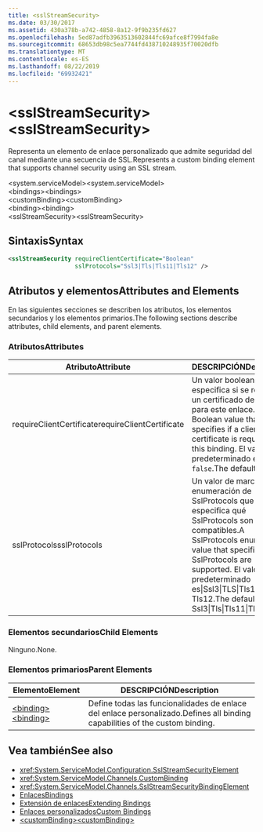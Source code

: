 ```yaml
---
title: <sslStreamSecurity>
ms.date: 03/30/2017
ms.assetid: 430a378b-a742-4858-8a12-9f9b235fd627
ms.openlocfilehash: 5ed87adfb3963513602844fc69afce8f7994fa8e
ms.sourcegitcommit: 68653db98c5ea7744fd438710248935f70020dfb
ms.translationtype: MT
ms.contentlocale: es-ES
ms.lasthandoff: 08/22/2019
ms.locfileid: "69932421"
---
```

# <a name="sslstreamsecurity"></a><span data-ttu-id="869a8-101">\<sslStreamSecurity></span><span class="sxs-lookup"><span data-stu-id="869a8-101">\<sslStreamSecurity></span></span>
<span data-ttu-id="869a8-102">Representa un elemento de enlace personalizado que admite seguridad del canal mediante una secuencia de SSL.</span><span class="sxs-lookup"><span data-stu-id="869a8-102">Represents a custom binding element that supports channel security using an SSL stream.</span></span>  
  
 <span data-ttu-id="869a8-103">\<system.serviceModel></span><span class="sxs-lookup"><span data-stu-id="869a8-103">\<system.serviceModel></span></span>  
<span data-ttu-id="869a8-104">\<bindings></span><span class="sxs-lookup"><span data-stu-id="869a8-104">\<bindings></span></span>  
<span data-ttu-id="869a8-105">\<customBinding></span><span class="sxs-lookup"><span data-stu-id="869a8-105">\<customBinding></span></span>  
<span data-ttu-id="869a8-106">\<binding></span><span class="sxs-lookup"><span data-stu-id="869a8-106">\<binding></span></span>  
<span data-ttu-id="869a8-107">\<sslStreamSecurity></span><span class="sxs-lookup"><span data-stu-id="869a8-107">\<sslStreamSecurity></span></span>  
  
## <a name="syntax"></a><span data-ttu-id="869a8-108">Sintaxis</span><span class="sxs-lookup"><span data-stu-id="869a8-108">Syntax</span></span>  
  
```xml  
<sslStreamSecurity requireClientCertificate="Boolean"
                   sslProtocols="Ssl3|Tls|Tls11|Tls12" />
```  
  
## <a name="attributes-and-elements"></a><span data-ttu-id="869a8-109">Atributos y elementos</span><span class="sxs-lookup"><span data-stu-id="869a8-109">Attributes and Elements</span></span>  
 <span data-ttu-id="869a8-110">En las siguientes secciones se describen los atributos, los elementos secundarios y los elementos primarios.</span><span class="sxs-lookup"><span data-stu-id="869a8-110">The following sections describe attributes, child elements, and parent elements.</span></span>  
  
### <a name="attributes"></a><span data-ttu-id="869a8-111">Atributos</span><span class="sxs-lookup"><span data-stu-id="869a8-111">Attributes</span></span>  
  
|<span data-ttu-id="869a8-112">Atributo</span><span class="sxs-lookup"><span data-stu-id="869a8-112">Attribute</span></span>|<span data-ttu-id="869a8-113">DESCRIPCIÓN</span><span class="sxs-lookup"><span data-stu-id="869a8-113">Description</span></span>|  
|---------------|-----------------|  
|<span data-ttu-id="869a8-114">requireClientCertificate</span><span class="sxs-lookup"><span data-stu-id="869a8-114">requireClientCertificate</span></span>|<span data-ttu-id="869a8-115">Un valor booleano que especifica si se requiere un certificado de cliente para este enlace.</span><span class="sxs-lookup"><span data-stu-id="869a8-115">A Boolean value that specifies if a client certificate is required for this binding.</span></span> <span data-ttu-id="869a8-116">El valor predeterminado es `false`.</span><span class="sxs-lookup"><span data-stu-id="869a8-116">The default is `false`.</span></span>|  
|<span data-ttu-id="869a8-117">sslProtocols</span><span class="sxs-lookup"><span data-stu-id="869a8-117">sslProtocols</span></span>|<span data-ttu-id="869a8-118">Un valor de marca de enumeración de SslProtocols que especifica qué SslProtocols son compatibles.</span><span class="sxs-lookup"><span data-stu-id="869a8-118">A SslProtocols enum flag value that specifies which SslProtocols are supported.</span></span> <span data-ttu-id="869a8-119">El valor predeterminado es&#124;Ssl3&#124;TLS&#124;Tls11 Tls12.</span><span class="sxs-lookup"><span data-stu-id="869a8-119">The default is Ssl3&#124;Tls&#124;Tls11&#124;Tls12.</span></span>|  
  
### <a name="child-elements"></a><span data-ttu-id="869a8-120">Elementos secundarios</span><span class="sxs-lookup"><span data-stu-id="869a8-120">Child Elements</span></span>  
 <span data-ttu-id="869a8-121">Ninguno.</span><span class="sxs-lookup"><span data-stu-id="869a8-121">None.</span></span>  
  
### <a name="parent-elements"></a><span data-ttu-id="869a8-122">Elementos primarios</span><span class="sxs-lookup"><span data-stu-id="869a8-122">Parent Elements</span></span>  
  
|<span data-ttu-id="869a8-123">Elemento</span><span class="sxs-lookup"><span data-stu-id="869a8-123">Element</span></span>|<span data-ttu-id="869a8-124">DESCRIPCIÓN</span><span class="sxs-lookup"><span data-stu-id="869a8-124">Description</span></span>|  
|-------------|-----------------|  
|[<span data-ttu-id="869a8-125">\<binding></span><span class="sxs-lookup"><span data-stu-id="869a8-125">\<binding></span></span>](../../../misc/binding.md)|<span data-ttu-id="869a8-126">Define todas las funcionalidades de enlace del enlace personalizado.</span><span class="sxs-lookup"><span data-stu-id="869a8-126">Defines all binding capabilities of the custom binding.</span></span>|  
  
## <a name="see-also"></a><span data-ttu-id="869a8-127">Vea también</span><span class="sxs-lookup"><span data-stu-id="869a8-127">See also</span></span>

- <xref:System.ServiceModel.Configuration.SslStreamSecurityElement>
- <xref:System.ServiceModel.Channels.CustomBinding>
- <xref:System.ServiceModel.Channels.SslStreamSecurityBindingElement>
- [<span data-ttu-id="869a8-128">Enlaces</span><span class="sxs-lookup"><span data-stu-id="869a8-128">Bindings</span></span>](../../../wcf/bindings.md)
- [<span data-ttu-id="869a8-129">Extensión de enlaces</span><span class="sxs-lookup"><span data-stu-id="869a8-129">Extending Bindings</span></span>](../../../wcf/extending/extending-bindings.md)
- [<span data-ttu-id="869a8-130">Enlaces personalizados</span><span class="sxs-lookup"><span data-stu-id="869a8-130">Custom Bindings</span></span>](../../../wcf/extending/custom-bindings.md)
- [<span data-ttu-id="869a8-131">\<customBinding></span><span class="sxs-lookup"><span data-stu-id="869a8-131">\<customBinding></span></span>](custombinding.md)
